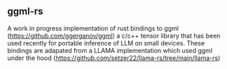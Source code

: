 ## ggml-rs

A work in progress implementation of rust bindings to ggml (https://github.com/ggerganov/ggml) a c/c++ tensor library that has been 
used recently for portable inference of LLM on small devices. These bindings are adapated from a LLAMA implementation which used
ggml under the hood (https://github.com/setzer22/llama-rs/tree/main/llama-rs)